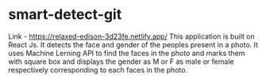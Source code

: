# smart-detect-git
Link - https://relaxed-edison-3d23fe.netlify.app/
This application is built on React Js. It detects the face and gender of the peoples present in a photo. It uses Machine Lerning API to find the faces in the photo and marks them with square box and displays the gender as M or F as male or female respectively corresponding to each faces in the photo.
